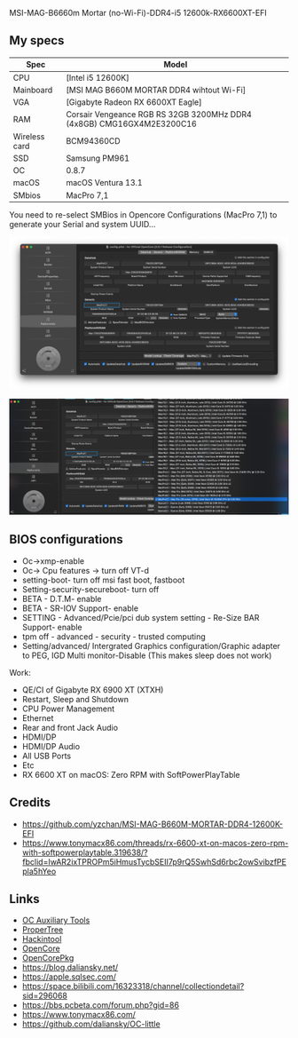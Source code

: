 MSI-MAG-B6660m Mortar (no-Wi-Fi)-DDR4-i5 12600k-RX6600XT-EFI

## My specs

| Spec | Model |
| --- | --- |
| CPU | [Intel i5 12600K] |
| Mainboard | [MSI MAG B660M MORTAR DDR4 wihtout Wi-Fi] |
| VGA | [Gigabyte Radeon RX 6600XT Eagle] |
| RAM | Corsair Vengeance RGB RS 32GB 3200MHz DDR4 (4x8GB) CMG16GX4M2E3200C16 |
| Wireless card | BCM94360CD |
| SSD | Samsung PM961 |
| OC | 0.8.7 |
| macOS | macOS Ventura 13.1 |
| SMbios | MacPro 7,1 |

You need to re-select SMBios in Opencore Configurations (MacPro 7,1) to generate your Serial and system UUID...

![Screenshot 2022-12-14 at 3.26.47 PM.png](https://github.com/haianhlc99/-MSI-MAG-B6660m-Mortar-no-Wi-Fi--DDR4-i5-12600k-RX6600XT-EFI/blob/2950a6733ad3fa7fec5b2f2978845ed0eac9615c/Screenshot%202022-12-14%20at%203.26.47%20PM.png)

![Screenshot 2022-12-14 at 3.26.56 PM.png](https://github.com/haianhlc99/-MSI-MAG-B6660m-Mortar-no-Wi-Fi--DDR4-i5-12600k-RX6600XT-EFI/blob/76c58bbba33c4062f739e4a541d2ae8c1e727636/Screenshot%202022-12-14%20at%203.26.56%20PM.png)

## BIOS configurations

- Oc->xmp-enable
- Oc-> Cpu features ->  turn off VT-d
- setting-boot- turn off msi fast boot, fastboot
- Setting-security-secureboot- turn off
- BETA - D.T.M- enable
- BETA - SR-IOV Support- enable
- SETTING - Advanced/Pcie/pci dub system setting - Re-Size BAR Support- enable
- tpm off - advanced - security - trusted computing
- Setting/advanced/ Intergrated Graphics configuration/Graphic adapter to PEG, IGD Multi monitor-Disable (This makes sleep does not work)

Work:
- QE/CI of Gigabyte RX 6900 XT (XTXH)
- Restart, Sleep and Shutdown
- CPU Power Management
- Ethernet
- Rear and front Jack Audio
- HDMI/DP
- HDMI/DP Audio
- All USB Ports
- Etc
- RX 6600 XT on macOS: Zero RPM with SoftPowerPlayTable 

## Credits

- https://github.com/yzchan/MSI-MAG-B660M-MORTAR-DDR4-12600K-EFI
- https://www.tonymacx86.com/threads/rx-6600-xt-on-macos-zero-rpm-with-softpowerplaytable.319638/?fbclid=IwAR2ixTPROPm5iHmusTycbSEII7p9rQ5SwhSd6rbc2owSvibzfPEpla5hYeo

## Links

- [OC Auxiliary Tools](https://github.com/ic005k/QtOpenCoreConfig)
- [ProperTree](https://github.com/corpnewt/ProperTree)
- [Hackintool](https://github.com/headkaze/Hackintool)
- [OpenCore](https://dortania.github.io/OpenCore-Install-Guide/prerequisites.html)
- [OpenCorePkg](https://github.com/acidanthera/OpenCorePkg)
- https://blog.daliansky.net/
- https://apple.sqlsec.com/
- https://space.bilibili.com/16323318/channel/collectiondetail?sid=296068
- https://bbs.pcbeta.com/forum.php?gid=86
- https://www.tonymacx86.com/
- https://github.com/daliansky/OC-little

